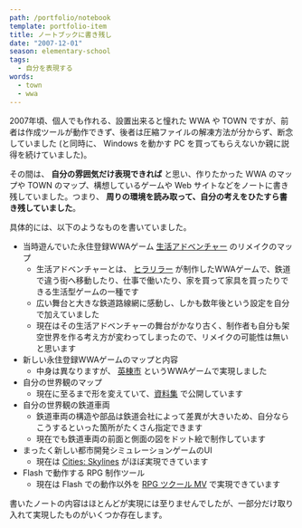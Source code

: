 ```yaml
---
path: /portfolio/notebook
template: portfolio-item
title: ノートブックに書き残し
date: "2007-12-01"
season: elementary-school
tags:
  - 自分を表現する
words:
  - town
  - wwa
---
```


2007年頃、個人でも作れる、設置出来ると憧れた WWA や TOWN ですが、前者は作成ツールが動作できず、後者は圧縮ファイルの解凍方法が分からず、断念していました (と同時に、 Windows を動かす PC を買ってもらえないか親に説得を続けていました)。

その間は、 **自分の雰囲気だけ表現できれば** と思い、作りたかった WWA のマップや TOWN のマップ、構想しているゲームや Web サイトなどをノートに書き残していました。つまり、 **周りの環境を読み取って、自分の考えをひたすら書き残していました**。

具体的には、以下のようなものを書いていました。

- 当時遊んでいた永住登録WWAゲーム [生活アドベンチャー](https://info.wwawing.com/wing/seikatsu.html) のリメイクのマップ
  - 生活アドベンチャーとは、 [ヒラリラー](http://hirarira.net/) が制作したWWAゲームで、鉄道で違う街へ移動したり、仕事で働いたり、家を買って家具を買ったりできる生活型ゲームの一種です
  - 広い舞台と大きな鉄道路線網に感動し、しかも数年後という設定を自分で加えていました
  - 現在はその生活アドベンチャーの舞台がかなり古く、制作者も自分も架空世界を作る考え方が変わってしまったので、リメイクの可能性は無いと思います
- 新しい永住登録WWAゲームのマップと内容
  - 中身は異なりますが、 [英棟市](/wwa/eito_city/) というWWAゲームで実現しました
- 自分の世界観のマップ
  - 現在に至るまで形を変えていて、[資料集](https://contents.aokashi.net/docs/) で公開しています
- 自分の世界観の鉄道車両
  - 鉄道車両の構造や部品は鉄道会社によって差異が大きいため、自分ならこうするといった箇所がたくさん指定できます
  - 現在でも鉄道車両の前面と側面の図をドット絵で制作しています
- まったく新しい都市開発シミュレーションゲームのUI
  - 現在は [Cities: Skylines](https://store.steampowered.com/app/255710/Cities_Skylines/?l=japanese) がほぼ実現できています
- Flash で動作する RPG 制作ツール
  - 現在は Flash での動作以外を [RPG ツクール MV](https://tkool.jp/mv/) で実現できています

書いたノートの内容はほとんどが実現には至りませんでしたが、一部分だけ取り入れて実現したものがいくつか存在します。
